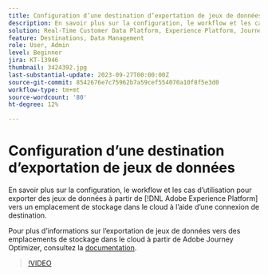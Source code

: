 ```yaml
---
title: Configuration d’une destination d’exportation de jeux de données
description: En savoir plus sur la configuration, le workflow et les cas d’utilisation pour exporter des jeux de données à partir de [!DNL Adobe Experience Platform] vers un emplacement de stockage dans le cloud à l’aide d’une connexion de destination.
solution: Real-Time Customer Data Platform, Experience Platform, Journey Optimizer
feature: Destinations, Data Management
role: User, Admin
level: Beginner
jira: KT-13946
thumbnail: 3424392.jpg
last-substantial-update: 2023-09-27T00:00:00Z
source-git-commit: 8542676e7c75962b7a59cef554070a10f8f5e3d0
workflow-type: tm+mt
source-wordcount: '80'
ht-degree: 12%

---
```


# Configuration d’une destination d’exportation de jeux de données

En savoir plus sur la configuration, le workflow et les cas d’utilisation pour exporter des jeux de données à partir de [!DNL Adobe Experience Platform] vers un emplacement de stockage dans le cloud à l’aide d’une connexion de destination.

Pour plus d’informations sur l’exportation de jeux de données vers des emplacements de stockage dans le cloud à partir de Adobe Journey Optimizer, consultez la [documentation](https://experienceleague.adobe.com/docs/journey-optimizer/using/data-management/datasets/export-datasets.html?lang=fr).

>[!VIDEO](https://video.tv.adobe.com/v/3424392/?learn=on)
